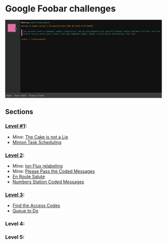 # Google Foobar challenges

![img.png](media/001.PNG)

## Sections

### [Level #1](level_1):

- Mine: [The Cake is not a Lie](level_1/minion_task_scheduling)
- [Minion Task Scheduling](level_1/minion_task_scheduling)

### [Level 2](level_2):

- Mine: [Ion Flux relabeling](level_2/ion_flux_relabeling)
- Mine: [Please Pass the Coded Messages](level_2/please_pass_the_coded_messages)
- [En Route Salute](level_2/en_route_salute)
- [Numbers Station Coded Messages](level_2/numbers_station_coded_messages)

### [Level 3](level_3):

- [Find the Access Codes](level_3/find_the_access_codes)
- [Queue to Do](level_3/queue_to_do)

### Level 4:

### Level 5:
